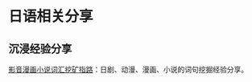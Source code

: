 # 日语相关分享

## 沉浸经验分享

[影音漫画小说词汇挖矿指路](oshibuki-video-audio-manga-novel-mining-guide.md)：日剧、动漫、漫画、小说的词句挖掘经验分享。
